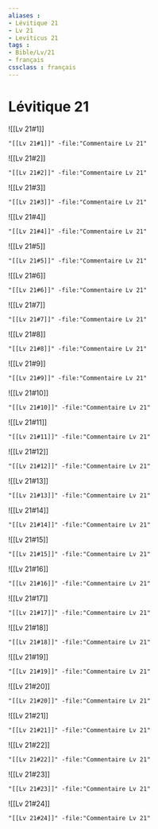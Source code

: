 ```yaml
---
aliases : 
- Lévitique 21
- Lv 21
- Leviticus 21
tags : 
- Bible/Lv/21
- français
cssclass : français
---
```


# Lévitique 21

![[Lv 21#1]]

```query
"[[Lv 21#1]]" -file:"Commentaire Lv 21"
```

![[Lv 21#2]]

```query
"[[Lv 21#2]]" -file:"Commentaire Lv 21"
```

![[Lv 21#3]]

```query
"[[Lv 21#3]]" -file:"Commentaire Lv 21"
```

![[Lv 21#4]]

```query
"[[Lv 21#4]]" -file:"Commentaire Lv 21"
```

![[Lv 21#5]]

```query
"[[Lv 21#5]]" -file:"Commentaire Lv 21"
```

![[Lv 21#6]]

```query
"[[Lv 21#6]]" -file:"Commentaire Lv 21"
```

![[Lv 21#7]]

```query
"[[Lv 21#7]]" -file:"Commentaire Lv 21"
```

![[Lv 21#8]]

```query
"[[Lv 21#8]]" -file:"Commentaire Lv 21"
```

![[Lv 21#9]]

```query
"[[Lv 21#9]]" -file:"Commentaire Lv 21"
```

![[Lv 21#10]]

```query
"[[Lv 21#10]]" -file:"Commentaire Lv 21"
```

![[Lv 21#11]]

```query
"[[Lv 21#11]]" -file:"Commentaire Lv 21"
```

![[Lv 21#12]]

```query
"[[Lv 21#12]]" -file:"Commentaire Lv 21"
```

![[Lv 21#13]]

```query
"[[Lv 21#13]]" -file:"Commentaire Lv 21"
```

![[Lv 21#14]]

```query
"[[Lv 21#14]]" -file:"Commentaire Lv 21"
```

![[Lv 21#15]]

```query
"[[Lv 21#15]]" -file:"Commentaire Lv 21"
```

![[Lv 21#16]]

```query
"[[Lv 21#16]]" -file:"Commentaire Lv 21"
```

![[Lv 21#17]]

```query
"[[Lv 21#17]]" -file:"Commentaire Lv 21"
```

![[Lv 21#18]]

```query
"[[Lv 21#18]]" -file:"Commentaire Lv 21"
```

![[Lv 21#19]]

```query
"[[Lv 21#19]]" -file:"Commentaire Lv 21"
```

![[Lv 21#20]]

```query
"[[Lv 21#20]]" -file:"Commentaire Lv 21"
```

![[Lv 21#21]]

```query
"[[Lv 21#21]]" -file:"Commentaire Lv 21"
```

![[Lv 21#22]]

```query
"[[Lv 21#22]]" -file:"Commentaire Lv 21"
```

![[Lv 21#23]]

```query
"[[Lv 21#23]]" -file:"Commentaire Lv 21"
```

![[Lv 21#24]]

```query
"[[Lv 21#24]]" -file:"Commentaire Lv 21"
```

